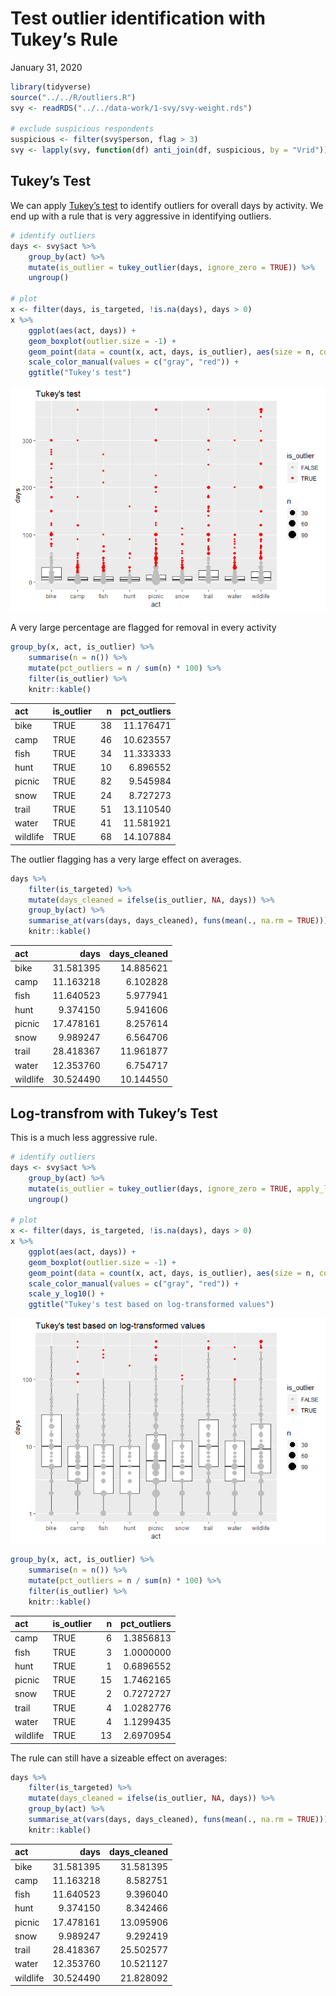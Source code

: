 Test outlier identification with Tukey’s Rule
================
January 31, 2020

``` r
library(tidyverse)
source("../../R/outliers.R")
svy <- readRDS("../../data-work/1-svy/svy-weight.rds")

# exclude suspicious respondents
suspicious <- filter(svy$person, flag > 3)
svy <- lapply(svy, function(df) anti_join(df, suspicious, by = "Vrid"))
```

## Tukey’s Test

We can apply [Tukey’s
test](https://en.wikipedia.org/wiki/Outlier#Tukey%27s_fences) to
identify outliers for overall days by activity. We end up with a rule
that is very aggressive in identifying outliers.

``` r
# identify outliers
days <- svy$act %>%
    group_by(act) %>%
    mutate(is_outlier = tukey_outlier(days, ignore_zero = TRUE)) %>%
    ungroup()

# plot
x <- filter(days, is_targeted, !is.na(days), days > 0)
x %>%
    ggplot(aes(act, days)) +
    geom_boxplot(outlier.size = -1) +
    geom_point(data = count(x, act, days, is_outlier), aes(size = n, color = is_outlier)) +
    scale_color_manual(values = c("gray", "red")) +
    ggtitle("Tukey's test")
```

![](outlier-testing_files/figure-gfm/unnamed-chunk-9-1.png)<!-- -->

A very large percentage are flagged for removal in every activity

``` r
group_by(x, act, is_outlier) %>%
    summarise(n = n()) %>%
    mutate(pct_outliers = n / sum(n) * 100) %>%
    filter(is_outlier) %>%
    knitr::kable()
```

| act      | is\_outlier |  n | pct\_outliers |
| :------- | :---------- | -: | ------------: |
| bike     | TRUE        | 38 |     11.176471 |
| camp     | TRUE        | 46 |     10.623557 |
| fish     | TRUE        | 34 |     11.333333 |
| hunt     | TRUE        | 10 |      6.896552 |
| picnic   | TRUE        | 82 |      9.545984 |
| snow     | TRUE        | 24 |      8.727273 |
| trail    | TRUE        | 51 |     13.110540 |
| water    | TRUE        | 41 |     11.581921 |
| wildlife | TRUE        | 68 |     14.107884 |

The outlier flagging has a very large effect on averages.

``` r
days %>%
    filter(is_targeted) %>%
    mutate(days_cleaned = ifelse(is_outlier, NA, days)) %>%
    group_by(act) %>%
    summarise_at(vars(days, days_cleaned), funs(mean(., na.rm = TRUE))) %>%
    knitr::kable()
```

| act      |      days | days\_cleaned |
| :------- | --------: | ------------: |
| bike     | 31.581395 |     14.885621 |
| camp     | 11.163218 |      6.102828 |
| fish     | 11.640523 |      5.977941 |
| hunt     |  9.374150 |      5.941606 |
| picnic   | 17.478161 |      8.257614 |
| snow     |  9.989247 |      6.564706 |
| trail    | 28.418367 |     11.961877 |
| water    | 12.353760 |      6.754717 |
| wildlife | 30.524490 |     10.144550 |

## Log-transfrom with Tukey’s Test

This is a much less aggressive rule.

``` r
# identify outliers
days <- svy$act %>%
    group_by(act) %>%
    mutate(is_outlier = tukey_outlier(days, ignore_zero = TRUE, apply_log = TRUE)) %>%
    ungroup()

# plot
x <- filter(days, is_targeted, !is.na(days), days > 0)
x %>%
    ggplot(aes(act, days)) +
    geom_boxplot(outlier.size = -1) +
    geom_point(data = count(x, act, days, is_outlier), aes(size = n, color = is_outlier)) +
    scale_color_manual(values = c("gray", "red")) +
    scale_y_log10() +
    ggtitle("Tukey's test based on log-transformed values")
```

![](outlier-testing_files/figure-gfm/unnamed-chunk-12-1.png)<!-- -->

``` r
group_by(x, act, is_outlier) %>%
    summarise(n = n()) %>%
    mutate(pct_outliers = n / sum(n) * 100) %>%
    filter(is_outlier) %>%
    knitr::kable()
```

| act      | is\_outlier |  n | pct\_outliers |
| :------- | :---------- | -: | ------------: |
| camp     | TRUE        |  6 |     1.3856813 |
| fish     | TRUE        |  3 |     1.0000000 |
| hunt     | TRUE        |  1 |     0.6896552 |
| picnic   | TRUE        | 15 |     1.7462165 |
| snow     | TRUE        |  2 |     0.7272727 |
| trail    | TRUE        |  4 |     1.0282776 |
| water    | TRUE        |  4 |     1.1299435 |
| wildlife | TRUE        | 13 |     2.6970954 |

The rule can still have a sizeable effect on averages:

``` r
days %>%
    filter(is_targeted) %>%
    mutate(days_cleaned = ifelse(is_outlier, NA, days)) %>%
    group_by(act) %>%
    summarise_at(vars(days, days_cleaned), funs(mean(., na.rm = TRUE))) %>%
    knitr::kable()
```

| act      |      days | days\_cleaned |
| :------- | --------: | ------------: |
| bike     | 31.581395 |     31.581395 |
| camp     | 11.163218 |      8.582751 |
| fish     | 11.640523 |      9.396040 |
| hunt     |  9.374150 |      8.342466 |
| picnic   | 17.478161 |     13.095906 |
| snow     |  9.989247 |      9.292419 |
| trail    | 28.418367 |     25.502577 |
| water    | 12.353760 |     10.521127 |
| wildlife | 30.524490 |     21.828092 |
